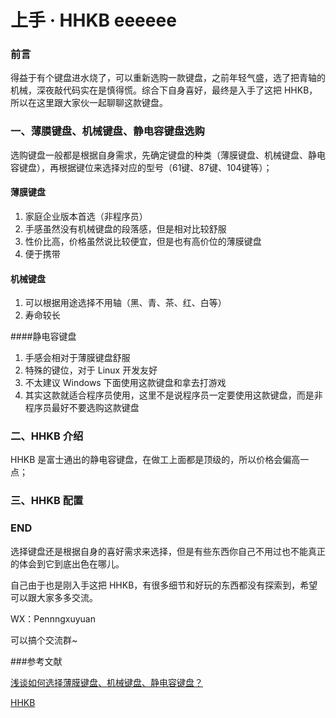 # 上手 · HHKB eeeeee 

### 前言

得益于有个键盘进水烧了，可以重新选购一款键盘，之前年轻气盛，选了把青轴的机械，深夜敲代码实在是慎得慌。综合下自身喜好，最终是入手了这把 HHKB，所以在这里跟大家伙一起聊聊这款键盘。

### 一、薄膜键盘、机械键盘、静电容键盘选购

选购键盘一般都是根据自身需求，先确定键盘的种类（薄膜键盘、机械键盘、静电容键盘），再根据键位来选择对应的型号（61键、87键、104键等）；

#### 薄膜键盘

1. 家庭企业版本首选（非程序员）
2. 手感虽然没有机械键盘的段落感，但是相对比较舒服
3. 性价比高，价格虽然说比较便宜，但是也有高价位的薄膜键盘
4. 便于携带

#### 机械键盘

1. 可以根据用途选择不用轴（黑、青、茶、红、白等）
2. 寿命较长

####静电容键盘

1. 手感会相对于薄膜键盘舒服
2. 特殊的键位，对于 Linux 开发友好
3. 不太建议 Windows 下面使用这款键盘和拿去打游戏
4. 其实这款就适合程序员使用，这里不是说程序员一定要使用这款键盘，而是非程序员最好不要选购这款键盘

### 二、HHKB 介绍

HHKB 是富士通出的静电容键盘，在做工上面都是顶级的，所以价格会偏高一点；



### 三、HHKB 配置



### END

选择键盘还是根据自身的喜好需求来选择，但是有些东西你自己不用过也不能真正的体会到它到底出色在哪儿。

自己由于也是刚入手这把 HHKB，有很多细节和好玩的东西都没有探索到，希望可以跟大家多多交流。

WX：Pennngxuyuan

可以搞个交流群~



###参考文献

[浅谈如何选择薄膜键盘、机械键盘、静电容键盘？](https://www.leiue.com/1242)

[HHKB](https://baike.baidu.com/item/HHKB/305721?fr=aladdin)





